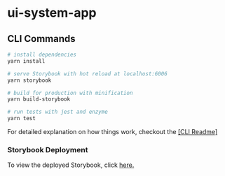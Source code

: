 # ui-system-app

## CLI Commands

```bash
# install dependencies
yarn install

# serve Storybook with hot reload at localhost:6006
yarn storybook

# build for production with minification
yarn build-storybook

# run tests with jest and enzyme
yarn test
```

For detailed explanation on how things work, checkout the <a href="https://github.com/developit/preact-cli/blob/master/README.md">[CLI Readme]</a>

### Storybook Deployment

To view the deployed Storybook, click <a href="https://ui-system-oad1.vercel.app/?path=/docs/inputs-switch--docs">here.</a>


